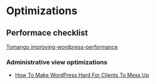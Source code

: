 # Optimizations

## Performace checklist

[Tomango improving-wordpress-performance](http://www.tomango.co.uk/thinks/improving-wordpress-performance/)

### Administrative view optimizations

- [How To Make WordPress Hard For Clients To Mess Up](https://www.smashingmagazine.com/2016/07/how-to-make-wordpress-hard-for-clients-to-mess-up/)

